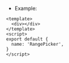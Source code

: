 - Example:

```vue
<template>
  <div></div>
</template>
<script>
export default {
  name: 'RangePicker',
}
</script>
```
